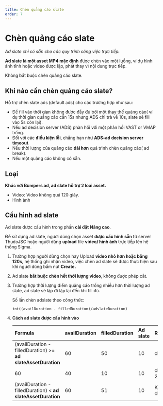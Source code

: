 ```yaml
---
title: Chèn quảng cáo slate
order: 7
---
```


# Chèn quảng cáo slate
 *Ad slate chỉ có sẵn cho các quy trình công việc trực tiếp.*

 **Ad slate là một asset MP4 mặc định** được chèn vào một luồng, ví dụ hình ảnh tĩnh hoặc video được lặp, phát thay vì nội dung trực tiếp.

Không bắt buộc chèn quảng cáo slate.

## Khi nào cần chèn quảng cáo slate?

Hỗ trợ chèn slate ads (default ads) cho các trường hợp như sau:

-  Để fill vào thời gian không được đầy đủ bởi một thay thế quảng cáo( ví dụ thời gian quảng cáo cần 15s nhưng ADS chỉ trả về 10s, slate sẽ fill vào 5s còn lại).
- Nếu ad decision server (ADS) phàn hồi với một phản hồi VAST or VMAP trống.
- Đối với các **điều kiện lỗi**, chẳng hạn như **ADS-ad decision server timeout**.
- Nếu thời lượng của quảng cáo **dài hơn** quá trình chèn quảng cáo( ad break).
- Nếu một quảng cáo không có sẵn.

## Loại

**Khác với Bumpers ad, ad slate hỗ trợ 2 loại asset.**

- Video: Video không quá 120 giây.
- Hình ảnh

## Cấu hình ad slate

Ad slate được cấu hình trong phần **cài đặt Nâng cao**.

Để sử dụng ad slate, người dùng chọn asset **được cấu hình sẵn** từ server ThudoJSC hoặc người dùng **upload** file **video/ hình ảnh** trực tiếp lên hệ thống Sigma.

1. Trường hợp người dùng chọn hay Upload **video nhỏ hơn hoặc bằng 120s**, hệ thống ghi nhận video, việc chèn ad slate sẽ được thực hiện sau khi người dùng bấm nút **Create.**

2. Ad slate **bắt buộc chèn hết thời lượng video**, không được phép cắt.

3. Trường hợp thời lượng điểm quảng cáo trống nhiều hơn thời lượng ad slate, ad slate sẽ lặp đi lặp lại đến khi fill đủ.  

   Số lần chèn adslate theo công thức: 

   ```
   int((availDuration - filledDuration)/adslateDuration)
   ```

4. **Cách ad slate được cấu hình vào**

   | **Formula**                                                  | availDuration | filledDuration | Ad slate | **Result** |
   | :----------------------------------------------------------- | :------------ | :------------- | :------- | :--------- |
   | (availDuration - filledDuration) >= **ad slateAssetDuration** | 60            | 50             | 10       | chèn       |
   | 60                                                           | 40            | 10             | 10       | chèn 2 lần |
   | (availDuration - filledDuration) < **ad slateAssetDuration** | 60            | 51             | 10       | Không chèn |
